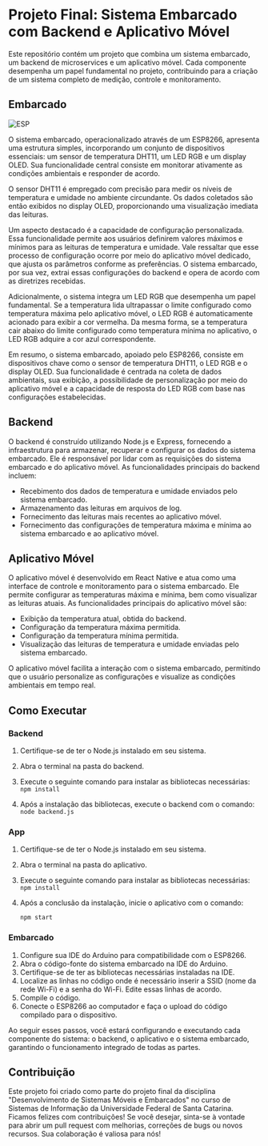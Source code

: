 # Projeto Final: Sistema Embarcado com Backend e Aplicativo Móvel

Este repositório contém um projeto que combina um sistema embarcado, um backend de microservices e um aplicativo móvel. Cada componente desempenha um papel fundamental no projeto, contribuindo para a criação de um sistema completo de medição, controle e monitoramento.

## Embarcado

![ESP](http://www.lulinucs.com.br/imgs_prjfinalembarcados/esp.jpg)

O sistema embarcado, operacionalizado através de um ESP8266, apresenta uma estrutura simples, incorporando um conjunto de dispositivos essenciais: um sensor de temperatura DHT11, um LED RGB e um display OLED. Sua funcionalidade central consiste em monitorar ativamente as condições ambientais e responder de acordo.

O sensor DHT11 é empregado com precisão para medir os níveis de temperatura e umidade no ambiente circundante. Os dados coletados são então exibidos no display OLED, proporcionando uma visualização imediata das leituras.

Um aspecto destacado é a capacidade de configuração personalizada. Essa funcionalidade permite aos usuários definirem valores máximos e mínimos para as leituras de temperatura e umidade. Vale ressaltar que esse processo de configuração ocorre por meio do aplicativo móvel dedicado, que ajusta os parâmetros conforme as preferências. O sistema embarcado, por sua vez, extrai essas configurações do backend e opera de acordo com as diretrizes recebidas.

Adicionalmente, o sistema integra um LED RGB que desempenha um papel fundamental. Se a temperatura lida ultrapassar o limite configurado como temperatura máxima pelo aplicativo móvel, o LED RGB é automaticamente acionado para exibir a cor vermelha. Da mesma forma, se a temperatura cair abaixo do limite configurado como temperatura mínima no aplicativo, o LED RGB adquire a cor azul correspondente.

Em resumo, o sistema embarcado, apoiado pelo ESP8266, consiste em dispositivos chave como o sensor de temperatura DHT11, o LED RGB e o display OLED. Sua funcionalidade é centrada na coleta de dados ambientais, sua exibição, a possibilidade de personalização por meio do aplicativo móvel e a capacidade de resposta do LED RGB com base nas configurações estabelecidas.

## Backend

O backend é construído utilizando Node.js e Express, fornecendo a infraestrutura para armazenar, recuperar e configurar os dados do sistema embarcado. Ele é responsável por lidar com as requisições do sistema embarcado e do aplicativo móvel. As funcionalidades principais do backend incluem:

- Recebimento dos dados de temperatura e umidade enviados pelo sistema embarcado.
- Armazenamento das leituras em arquivos de log.
- Fornecimento das leituras mais recentes ao aplicativo móvel.
- Fornecimento das configurações de temperatura máxima e mínima ao sistema embarcado e ao aplicativo móvel.

## Aplicativo Móvel

O aplicativo móvel é desenvolvido em React Native e atua como uma interface de controle e monitoramento para o sistema embarcado. Ele permite configurar as temperaturas máxima e mínima, bem como visualizar as leituras atuais. As funcionalidades principais do aplicativo móvel são:

- Exibição da temperatura atual, obtida do backend.
- Configuração da temperatura máxima permitida.
- Configuração da temperatura mínima permitida.
- Visualização das leituras de temperatura e umidade enviadas pelo sistema embarcado.

O aplicativo móvel facilita a interação com o sistema embarcado, permitindo que o usuário personalize as configurações e visualize as condições ambientais em tempo real.

## Como Executar

### Backend

1.  Certifique-se de ter o Node.js instalado em seu sistema.
    
2.  Abra o terminal na pasta do backend.
    
3.  Execute o seguinte comando para instalar as bibliotecas necessárias:    
    `npm install` 
    
4.  Após a instalação das bibliotecas, execute o backend com o comando:       
    `node backend.js` 
    

### App

1.  Certifique-se de ter o Node.js instalado em seu sistema.
    
2.  Abra o terminal na pasta do aplicativo.
    
3.  Execute o seguinte comando para instalar as bibliotecas necessárias:    
    `npm install` 
    
4.  Após a conclusão da instalação, inicie o aplicativo com o comando:  
    
    `npm start` 
    

### Embarcado

1.  Configure sua IDE do Arduino para compatibilidade com o ESP8266.
2.  Abra o código-fonte do sistema embarcado na IDE do Arduino.
3.  Certifique-se de ter as bibliotecas necessárias instaladas na IDE.
4.  Localize as linhas no código onde é necessário inserir a SSID (nome da rede Wi-Fi) e a senha do Wi-Fi. Edite essas linhas de acordo.
5.  Compile o código.
6.  Conecte o ESP8266 ao computador e faça o upload do código compilado para o dispositivo.

Ao seguir esses passos, você estará configurando e executando cada componente do sistema: o backend, o aplicativo e o sistema embarcado, garantindo o funcionamento integrado de todas as partes.

## Contribuição

Este projeto foi criado como parte do projeto final da disciplina "Desenvolvimento de Sistemas Móveis e Embarcados" no curso de Sistemas de Informação da Universidade Federal de Santa Catarina. Ficamos felizes com contribuições! Se você desejar, sinta-se à vontade para abrir um pull request com melhorias, correções de bugs ou novos recursos. Sua colaboração é valiosa para nós!
